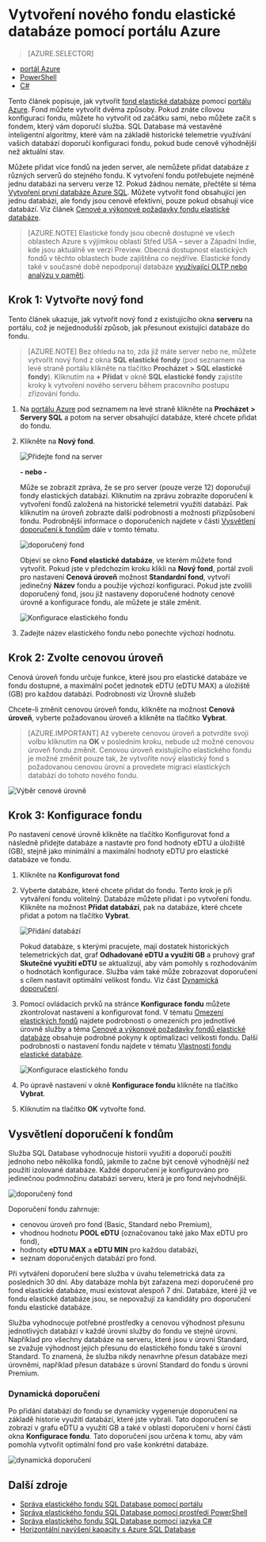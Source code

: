 <properties
    pageTitle="Vytvoření nového elastického fondu pomocí portálu Azure | Microsoft Azure"
    description="Jak přidat škálovatelný fond elastické databáze do konfigurace vaší databáze SQL pro snazší administraci a sdílení prostředků mezi mnoha databázemi."
    keywords="škálovatelná databáze, konfigurace databáze"
    services="sql-database"
    documentationCenter=""
    authors="ninarn"
    manager="jhubbard"
    editor=""/>

<tags
    ms.service="sql-database"
    ms.devlang="NA"
    ms.date="07/20/2016"
    ms.author="ninarn"
    ms.workload="data-management"
    ms.topic="get-started-article"
    ms.tgt_pltfrm="NA"/>



# Vytvoření nového fondu elastické databáze pomocí portálu Azure

> [AZURE.SELECTOR]
- [portál Azure](sql-database-elastic-pool-create-portal.md)
- [PowerShell](sql-database-elastic-pool-create-powershell.md)
- [C#](sql-database-elastic-pool-create-csharp.md)

Tento článek popisuje, jak vytvořit [fond elastické databáze](sql-database-elastic-pool.md) pomocí [portálu Azure](https://portal.azure.com/). Fond můžete vytvořit dvěma způsoby. Pokud znáte cílovou konfiguraci fondu, můžete ho vytvořit od začátku sami, nebo můžete začít s fondem, který vám doporučí služba. SQL Database má vestavěné inteligentní algoritmy, které vám na základě historické telemetrie využívání vašich databází doporučí konfiguraci fondu, pokud bude cenově výhodnější než aktuální stav.

Můžete přidat více fondů na jeden server, ale nemůžete přidat databáze z různých serverů do stejného fondu. K vytvoření fondu potřebujete nejméně jednu databázi na serveru verze 12. Pokud žádnou nemáte, přečtěte si téma [Vytvoření první databáze Azure SQL](sql-database-get-started.md). Můžete vytvořit fond obsahující jen jednu databázi, ale fondy jsou cenově efektivní, pouze pokud obsahují více databází. Viz článek [Cenové a výkonové požadavky fondu elastické databáze](sql-database-elastic-pool-guidance.md).

> [AZURE.NOTE] Elastické fondy jsou obecně dostupné ve všech oblastech Azure s výjimkou oblastí Střed USA – sever a Západní Indie, kde jsou aktuálně ve verzi Preview.  Obecná dostupnost elastických fondů v těchto oblastech bude zajištěna co nejdříve. Elastické fondy také v současné době nepodporují databáze [využívající OLTP nebo analýzu v paměti](sql-database-in-memory.md).

## Krok 1: Vytvořte nový fond

Tento článek ukazuje, jak vytvořit nový fond z existujícího okna **serveru** na portálu, což je nejjednodušší způsob, jak přesunout existující databáze do fondu. 

> [AZURE.NOTE] Bez ohledu na to, zda již máte server nebo ne, můžete vytvořit nový fond z okna **SQL elastické fondy** (pod seznamem na levé straně portálu klikněte na tlačítko **Procházet** **>** **SQL elastické fondy**). Kliknutím na **+ Přidat** v okně **SQL elastické fondy** zajistíte kroky k vytvoření nového serveru během pracovního postupu zřizování fondu.

1. Na [portálu Azure](http://portal.azure.com/) pod seznamem na levé straně klikněte na **Procházet** **>** **Servery SQL** a potom na server obsahující databáze, které chcete přidat do fondu.
2. Klikněte na **Nový fond**.

    ![Přidejte fond na server](./media/sql-database-elastic-pool-create-portal/new-pool.png)

    **- nebo -**

    Může se zobrazit zpráva, že se pro server (pouze verze 12) doporučují fondy elastických databází. Kliknutím na zprávu zobrazíte doporučení k vytvoření fondů založená na historické telemetrii využití databází. Pak kliknutím na úroveň zobrazte další podrobnosti a možnosti přizpůsobení fondu. Podrobnější informace o doporučeních najdete v části [Vysvětlení doporučení k fondům](#understand-pool-recommendations) dále v tomto tématu.

    ![doporučený fond](./media/sql-database-elastic-pool-create-portal/recommended-pool.png)

    Objeví se okno **Fond elastické databáze**, ve kterém můžete fond vytvořit. Pokud jste v předchozím kroku klikli na **Nový fond**, portál zvolí pro nastavení **Cenová úroveň** možnost **Standardní fond**, vytvoří jedinečný **Název** fondu a použije výchozí konfiguraci. Pokud jste zvolili doporučený fond, jsou již nastaveny doporučené hodnoty cenové úrovně a konfigurace fondu, ale můžete je stále změnit.

    ![Konfigurace elastického fondu](./media/sql-database-elastic-pool-create-portal/configure-elastic-pool.png)

3. Zadejte název elastického fondu nebo ponechte výchozí hodnotu.

## Krok 2: Zvolte cenovou úroveň

Cenová úroveň fondu určuje funkce, které jsou pro elastické databáze ve fondu dostupné, a maximální počet jednotek eDTU (eDTU MAX) a úložiště (GB) pro každou databázi. Podrobnosti viz Úrovně služeb

Chcete-li změnit cenovou úroveň fondu, klikněte na možnost **Cenová úroveň**, vyberte požadovanou úroveň a klikněte na tlačítko **Vybrat**.

> [AZURE.IMPORTANT] Až vyberete cenovou úroveň a potvrdíte svoji volbu kliknutím na **OK** v posledním kroku, nebude už možné cenovou úroveň fondu změnit. Cenovou úroveň existujícího elastického fondu je možné změnit pouze tak, že vytvoříte nový elastický fond s požadovanou cenovou úrovní a provedete migraci elastických databází do tohoto nového fondu.

![Výběr cenové úrovně](./media/sql-database-elastic-pool-create-portal/pricing-tier.png)

## Krok 3: Konfigurace fondu

Po nastavení cenové úrovně klikněte na tlačítko Konfigurovat fond a následně přidejte databáze a nastavte pro fond hodnoty eDTU a úložiště (GB), stejně jako minimální a maximální hodnoty eDTU pro elastické databáze ve fondu.

1. Klikněte na **Konfigurovat fond**
2. Vyberte databáze, které chcete přidat do fondu. Tento krok je při vytváření fondu volitelný. Databáze můžete přidat i po vytvoření fondu.
    Klikněte na možnost **Přidat databázi**, pak na databáze, které chcete přidat a potom na tlačítko **Vybrat**.

    ![Přidání databází](./media/sql-database-elastic-pool-create-portal/add-databases.png)

    Pokud databáze, s kterými pracujete, mají dostatek historických telemetrických dat, graf **Odhadované eDTU a využití GB** a pruhový graf **Skutečné využití eDTU** se aktualizují, aby vám pomohly s rozhodováním o hodnotách konfigurace. Služba vám také může zobrazovat doporučení s cílem nastavit optimální velikost fondu. Viz část [Dynamická doporučení](#dynamic-recommendations).

3. Pomocí ovládacích prvků na stránce **Konfigurace fondu** můžete zkontrolovat nastavení a konfigurovat fond. V tématu [Omezení elastických fondů](sql-database-elastic-pool.md#edtu-and-storage-limits-for-elastic-pools-and-elastic-databases) najdete podrobnosti o omezeních pro jednotlivé úrovně služby a téma [Cenové a výkonové požadavky fondů elastické databáze](sql-database-elastic-pool-guidance.md) obsahuje podrobné pokyny k optimalizaci velikosti fondu. Další podrobnosti o nastavení fondu najdete v tématu [Vlastnosti fondu elastické databáze](sql-database-elastic-pool.md#elastic-database-pool-properties).

    ![Konfigurace elastického fondu](./media/sql-database-elastic-pool-create-portal/configure-performance.png)

4. Po úpravě nastavení v okně **Konfigurace fondu** klikněte na tlačítko **Vybrat**.
5. Kliknutím na tlačítko **OK** vytvořte fond.


## Vysvětlení doporučení k fondům

Služba SQL Database vyhodnocuje historii využití a doporučí použití jednoho nebo několika fondů, jakmile to začne být cenově výhodnější než použití izolované databáze. Každé doporučení je konfigurováno pro jedinečnou podmnožinu databází serveru, která je pro fond nejvhodnější.

![doporučený fond](./media/sql-database-elastic-pool-create-portal/recommended-pool.png)  

Doporučení fondu zahrnuje:

- cenovou úroveň pro fond (Basic, Standard nebo Premium),
- vhodnou hodnotu **POOL eDTU** (označovanou také jako Max eDTU pro fond),
- hodnoty **eDTU MAX** a **eDTU MIN** pro každou databázi,
- seznam doporučených databází pro fond.

Při vytváření doporučení bere služba v úvahu telemetrická data za posledních 30 dní. Aby databáze mohla být zařazena mezi doporučené pro fond elastické databáze, musí existovat alespoň 7 dní. Databáze, které již ve fondu elastické databáze jsou, se nepovažují za kandidáty pro doporučení fondu elastické databáze.

Služba vyhodnocuje potřebné prostředky a cenovou výhodnost přesunu jednotlivých databází v každé úrovni služby do fondu ve stejné úrovni. Například pro všechny databáze na serveru, které jsou v úrovni Standard, se zvažuje výhodnost jejich přesunu do elastického fondu také s úrovní Standard. To znamená, že služba nikdy nenavrhne přesun databáze mezi úrovněmi, například přesun databáze s úrovní Standard do fondu s úrovní Premium.

### Dynamická doporučení

Po přidání databází do fondu se dynamicky vygeneruje doporučení na základě historie využití databází, které jste vybrali. Tato doporučení se zobrazí v grafu eDTU a využití GB a také v oblasti doporučení v horní části okna **Konfigurace fondu**. Tato doporučení jsou určena k tomu, aby vám pomohla vytvořit optimální fond pro vaše konkrétní databáze.

![dynamická doporučení](./media/sql-database-elastic-pool-create-portal/dynamic-recommendation.png)

## Další zdroje

- [Správa elastického fondu SQL Database pomocí portálu](sql-database-elastic-pool-manage-portal.md)
- [Správa elastického fondu SQL Database pomocí prostředí PowerShell](sql-database-elastic-pool-manage-powershell.md)
- [Správa elastického fondu SQL Database pomocí jazyka C#](sql-database-elastic-pool-manage-csharp.md)
- [Horizontální navýšení kapacity s Azure SQL Database](sql-database-elastic-scale-introduction.md) 




<!--HONumber=Sep16_HO3-->


